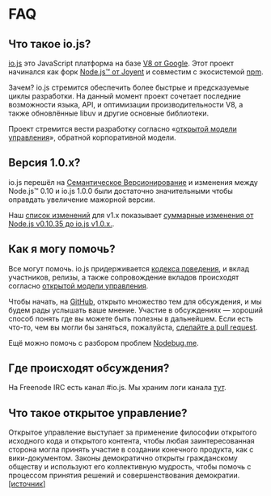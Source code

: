 # FAQ

## Что такое io.js?

[io.js](https://github.com/iojs/io.js) это JavaScript платформа на базе [V8 от Google](http://code.google.com/p/v8/). Этот проект начинался как форк [Node.js™ от Joyent](https://nodejs.org/) и совместим с экосистемой [npm](https://www.npmjs.org/).

Зачем? io.js стремится обеспечить более быстрые и предсказуемые циклы разработки. На данный момент проект сочетает последние возможности языка, API, и оптимизации производительности V8, а также обновлённые libuv и другие основные библиотеки.

Проект стремится вести разработку согласно &laquo;[открытой модели управления](https://github.com/iojs/io.js/blob/v1.x/GOVERNANCE.md#readme)&raquo;, обратной корпоративной модели.

## Версия 1.0.x?

io.js перешёл на [Семантическое Версионирование](http://semver.org/) и изменения между Node.js™ 0.10 и io.js 1.0.0 были достаточно значительными чтобы оправдать увеличение мажорной версии.

Наш [список изменений](https://github.com/iojs/io.js/blob/v1.x/CHANGELOG.md) для v1.x показывает [суммарные изменения от Node.js v0.10.35 до io.js v1.0.x.](https://github.com/iojs/io.js/blob/v1.x/CHANGELOG.md#summary-of-changes-from-nodejs-v01035-to-iojs-v100).

## Как я могу помочь?

Все могут помочь. io.js придерживается [кодекса поведения](https://github.com/iojs/io.js/blob/v1.x/CONTRIBUTING.md#code-of-conduct), и вклад участников, релизы, а также сопровождение вкладов происходят согласно [открытой модели управления](https://github.com/iojs/io.js/blob/v1.x/GOVERNANCE.md#readme).

Чтобы начать, на [GitHub](https://github.com/iojs/io.js/issues), открыто множество тем для обсуждения, и мы будем рады услышать ваше мнение. Участие в обсуждениях — хороший способ понять где вы можете быть полезны в дальнейшем. Если есть что-то, чем вы могли бы заняться, пожалуйста, [сделайте a pull request](https://github.com/iojs/io.js/blob/v1.x/CONTRIBUTING.md#code-contributions).

Ещё можно помочь с разбором проблем [Nodebug.me](http://nodebug.me/).

## Где происходят обсуждения?

На Freenode IRC есть канал #io.js. Мы храним логи канала [тут](http://logs.libuv.org/io.js/latest).

## Что такое открытое управление?

Открытое управление выступает за применение философии открытого исходного кода и открытого контента, чтобы любая заинтересованная сторона могла принять участие в создании конечного продукта, как с вики-документом. Законы демократично открыты гражданскому обществу и используют его коллективную мудрость, чтобы помочь с процессом принятия решений и совершенствования демократии. [[источник]](https://en.wikipedia.org/wiki/Open-source_governance)

